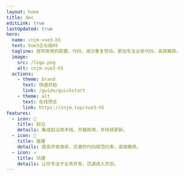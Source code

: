 ```yaml
---
layout: home
title: doc
editLink: true
lastUpdated: true
hero:
  name: cnjm-vue3-h5
  text: Vue3企业级H5
  tagline: 提供常用的配置、代码，减少重复劳动，更加专注业务代码，高效搬砖。
  image:
    src: /logo.png
    alt: cnjm-vue3-h5
  actions:
    - theme: brand
      text: 快速开始
      link: /guide/quickstart
    - theme: alt
      text: 在线预览
      link: https://cnjm.top/vue3-h5
features:
  - icon: 🔮
    title: 前沿
    details: 集成前沿技术栈、开箱即用，并持续更新。
  - icon: 🧱
    title: 基建
    details: 提高开发效率、完善的代码规范约束，高效搬砖。
  - icon: ✈️
    title: 讯捷
    details: 让你专注于业务开发，迅速进入状态。
---
```


